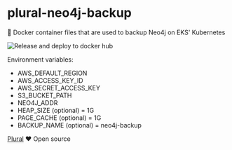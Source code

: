 # plural-neo4j-backup
🐳 Docker container files that are used to backup Neo4j on EKS' Kubernetes

![Release and deploy to docker hub](https://github.com/pluralcom/neo4j-backup/workflows/Release%20and%20deploy%20to%20docker%20hub/badge.svg)

Environment variables:
- AWS_DEFAULT_REGION
- AWS_ACCESS_KEY_ID
- AWS_SECRET_ACCESS_KEY
- S3_BUCKET_PATH
- NEO4J_ADDR
- HEAP_SIZE (optional) = 1G
- PAGE_CACHE (optional) = 1G
- BACKUP_NAME (optional) = neo4j-backup

[Plural](https://plural.com) ❤️ Open source